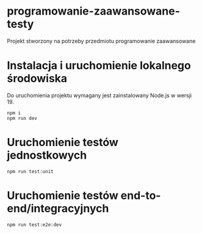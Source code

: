 # programowanie-zaawansowane-testy

Projekt stworzony na potrzeby przedmiotu programowanie zaawansowane

# Instalacja i uruchomienie lokalnego środowiska

Do uruchomienia projektu wymagany jest zainstalowany Node.js w wersji 19.

```
npm i
npm run dev
```

# Uruchomienie testów jednostkowych

```
npm run test:unit
```

# Uruchomienie testów end-to-end/integracyjnych

```
npm run test:e2e:dev
```